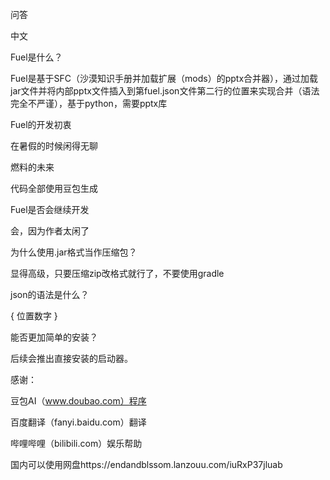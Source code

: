 问答

中文

Fuel是什么？

Fuel是基于SFC（沙漠知识手册并加载扩展（mods）的pptx合并器），通过加载jar文件并将内部pptx文件插入到第fuel.json文件第二行的位置来实现合并（语法完全不严谨），基于python，需要pptx库

Fuel的开发初衷

在暑假的时候闲得无聊

燃料的未来

代码全部使用豆包生成

Fuel是否会继续开发

会，因为作者太闲了

为什么使用.jar格式当作压缩包？ 

显得高级，只要压缩zip改格式就行了，不要使用gradle 

json的语法是什么？ 

{ 
位置数字 
}

能否更加简单的安装？ 

后续会推出直接安装的启动器。 

感谢：

豆包AI（www.doubao.com）程序

百度翻译（fanyi.baidu.com）翻译

哔哩哔哩（bilibili.com）娱乐帮助

 国内可以使用网盘https://endandblssom.lanzouu.com/iuRxP37jluab
